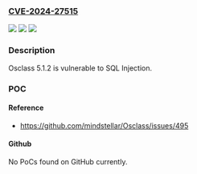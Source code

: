 ### [CVE-2024-27515](https://cve.mitre.org/cgi-bin/cvename.cgi?name=CVE-2024-27515)
![](https://img.shields.io/static/v1?label=Product&message=n%2Fa&color=blue)
![](https://img.shields.io/static/v1?label=Version&message=n%2Fa&color=blue)
![](https://img.shields.io/static/v1?label=Vulnerability&message=n%2Fa&color=brighgreen)

### Description

Osclass 5.1.2 is vulnerable to SQL Injection.

### POC

#### Reference
- https://github.com/mindstellar/Osclass/issues/495

#### Github
No PoCs found on GitHub currently.

